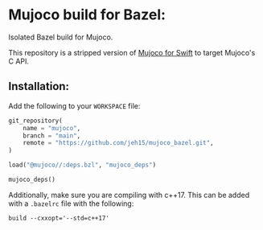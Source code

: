 # Mujoco build for Bazel:
Isolated Bazel build for Mujoco. 

This repository is a stripped version of [Mujoco for Swift](https://github.com/liuliu/swift-mujoco/tree/main) to target Mujoco's C API.

## Installation:
Add the following to your `WORKSPACE` file:

```python
git_repository(
    name = "mujoco",
    branch = "main",
    remote = "https://github.com/jeh15/mujoco_bazel.git",
)

load("@mujoco//:deps.bzl", "mujoco_deps")

mujoco_deps()
```

Additionally, make sure you are compiling with c++17.
This can be added with a `.bazelrc` file with the following:
```
build --cxxopt='--std=c++17'
```
